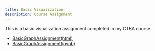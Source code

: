 ```yaml
---
title: Basic Visualization 
description: Course Assignment
---
```

This is a basic visualization assignment completed in my CTBA course
- [BasicGraphAssignment(html)](BasicGraphAssignment.html)
- [BasicGraphAssignment(ipynb)](BasicGraphAssignment.ipynb)
